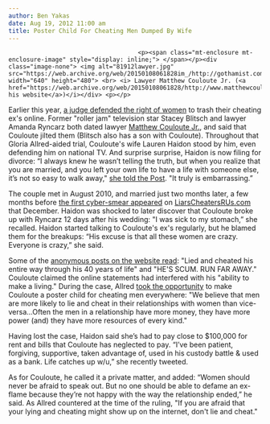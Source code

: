 ```yaml
---
author: Ben Yakas
date: Aug 19, 2012 11:00 am
title: Poster Child For Cheating Men Dumped By Wife
---
```


	
										<p><span class="mt-enclosure mt-enclosure-image" style="display: inline;"> </span></p><div class="image-none"> <img alt="81912lawyer.jpg" src="https://web.archive.org/web/20150108061828im_/http://gothamist.com/attachments/byakas/81912lawyer.jpg" width="640" height="480"> <br> <i> Lawyer Matthew Couloute Jr. (<a href="https://web.archive.org/web/20150108061828/http://www.matthewcouloute.com/">via his website</a>)</i></div> <p></p>

<p>Earlier this year, <a href="https://web.archive.org/web/20150108061828/http://gothamist.com/2012/02/21/judge_rules_angry_ex-girlfriends_ca.php">a judge defended the right of women</a> to trash their cheating ex&apos;s online. Former &quot;roller jam&quot; television star Stacey Blitsch and lawyer Amanda Ryncarz both dated lawyer <a href="https://web.archive.org/web/20150108061828/http://www.matthewcouloute.com/">Matthew Couloute Jr.</a>, and said that Couloute jilted them (Blitsch also has a son with Couloute). Throughout that Gloria Allred-aided trial, Couloute&apos;s wife Lauren Haidon stood by him, even defending him on national TV. And surprise surprise, Haidon is now filing for divorce: &#x201C;I always knew he wasn&#x2019;t telling the truth, but when you realize that you are married, and you left your own life to have a life with someone else, it&#x2019;s not so easy to walk away,&quot; <a href="https://web.archive.org/web/20150108061828/http://www.nypost.com/p/news/local/web_of_deceit_INm6gF7rlDXuQbTzIPFWLN">she told the Post</a>. &quot;It truly is embarrassing.&#x201D;</p>

<p>The couple met in August 2010, and married just two months later, a few months before <a href="https://web.archive.org/web/20150108061828/http://gothamist.com/2011/09/15/gloria_allred_defends_right_to_badm.php">the first cyber-smear appeared</a> on <a href="https://web.archive.org/web/20150108061828/http://liarscheatersrus.com/">LiarsCheatersRUs.com</a> that December. Haidon was shocked to later discover that Couloute broke up with Ryncarz 12 days after his wedding: &quot;I was sick to my stomach,&#x201D; she recalled. Haidon started talking to Couloute&apos;s ex&apos;s regularly, but he blamed them for the breakups: &#x201C;His excuse is that all these women are crazy. Everyone is crazy,&#x201D; she said.</p>

<p>Some of the <a href="https://web.archive.org/web/20150108061828/http://liarscheatersrus.com/matthew-c-couloute-jr.html">anonymous posts on the website read</a>: &quot;Lied and cheated his entire way through his 40 years of life&quot; and &quot;HE&apos;S SCUM. RUN FAR AWAY.&quot; Couloute claimed the online statements had interfered with his &quot;ability to make a living.&quot; During the case, Allred <a href="https://web.archive.org/web/20150108061828/http://gothamist.com/2011/09/15/gloria_allred_defends_right_to_badm.php">took the opportunity</a> to make Couloute a poster child for cheating men everywhere: &quot;We believe that men are more likely to lie and cheat in their relationships with women than vice-versa...Often the men in a relationship have more money, they have more power (and) they have more resources of every kind.&quot;</p>

<p>Having lost the case, Haidon said she&#x2019;s had to pay close to $100,000 for rent and bills that Couloute has neglected to pay. &#x201C;I&#x2019;ve been patient, forgiving, supportive, taken advantage of, used in his custody battle &amp; used as a bank. Life catches up w/u,&#x201D; she recently tweeted.</p>

<p>As for Couloute, he called it a private matter, and added: &#x201C;Women should never be afraid to speak out. But no one should be able to defame an ex-flame because they&#x2019;re not happy with the way the relationship ended,&#x201D; he said. As Allred countered at the time of the ruling, &quot;If you are afraid that your lying and cheating might show up on the internet, don&apos;t lie and cheat.&quot;</p>					
										
									
				
